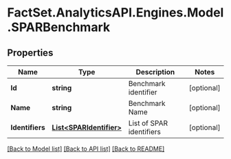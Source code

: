 # FactSet.AnalyticsAPI.Engines.Model.SPARBenchmark
## Properties

Name | Type | Description | Notes
------------ | ------------- | ------------- | -------------
**Id** | **string** | Benchmark identifier | [optional] 
**Name** | **string** | Benchmark Name | [optional] 
**Identifiers** | [**List&lt;SPARIdentifier&gt;**](SPARIdentifier.md) | List of SPAR identifiers | [optional] 

[[Back to Model list]](../README.md#documentation-for-models) [[Back to API list]](../README.md#documentation-for-api-endpoints) [[Back to README]](../README.md)


